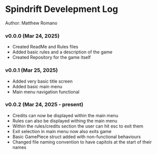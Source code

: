 # Spindrift Develepment Log

Author: Matthew Romano

### v0.0.0 (Mar 24, 2025)
- Created ReadMe and Rules files
- Added basic rules and a description of the game
- Created Repository for the game itself

### v0.0.1 (Mar 25, 2025)
- Added very basic title screen
- Added basic main menu
- Main menu navigation functional

### v0.0.2 (Mar 24, 2025 - present)
- Credits can now be displayed within the main menu
- Rules can also be displayed withing the main menu
- Within the rules/credits section the user can hit esc to exit them
- Exit selection in main menu now also exits game
- Basic GamePiece struct added with non-functional behaviours
- Changed file naming convention to have capitols at the start of their names

